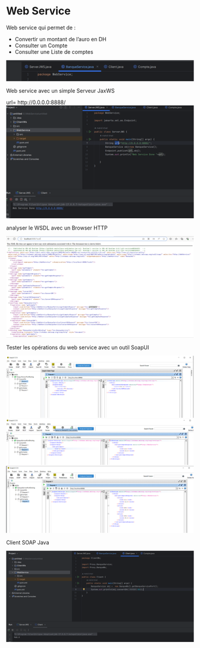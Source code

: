 <h1>Web Service</h1> 
<p>Web service qui permet de :</p>
<ul>
  <li>Convertir un montant de l’auro en DH</li>
  <li>Consulter un Compte</li>
  <li>Consulter une Liste de comptes</li>
</ul>
<img src="Captures/Capture4.PNG" alt="Classe.java">
<p>Web service avec un simple Serveur JaxWS</p>
url= http://0.0.0.0:8888/
<img src="Captures/Capture2.PNG" alt="Serveur JaxWS">
<p>analyser le WSDL avec un Browser HTTP</p>
<img src="Captures/Capture.PNG" alt="WSDL">
<P>Tester les opérations du web service avec un outil SoapUI</P>
<img src="Captures/Capture1.PNG" alt="request1:ConvertDh">
<img src="Captures/Capture5.PNG" alt="request2:getCompte">
<img src="Captures/Capture6.PNG" alt="request3:getComptes">
<p>Client SOAP Java</p>
<img src="Captures/Capture3.PNG" alt="SOAP Java">

